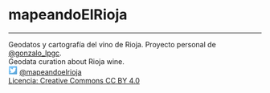 # mapeandoElRioja
---

Geodatos y cartografía del vino de Rioja. Proyecto personal de [@gonzalo_lpgc](https://twitter.com/gonzalo_lpgc).  
Geodata curation about Rioja wine.
<br />
![](https://raw.githubusercontent.com/mapeandoelrioja/simbologia/master/_/twitter_18.png "@mapeandoelrioja") [@mapeandoelrioja](https//twitter.com/mapeandoelrioja)  
[Licencia: Creative Commons CC BY 4.0](https://github.com/mapeandoelrioja/mapeandoelrioja.github.io/blob/master/LICENCIA.ES.md)
